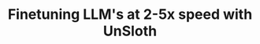 ---
title: "Finetuning LLM's at 2-5x speed with UnSloth"
slug: finetuning-llms-unsloth
datetime: 2024-03-28T08:43:16.142Z
draft: true
type: post
tags:
  - llm
  - genai
  - finetuning
ogImage: ""
---